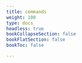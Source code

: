 ```yaml
---
title: commands
weight: 100
type: docs
headless: true
bookCollapseSection: false
bookFlatSection: false
bookToc: false

---
```

